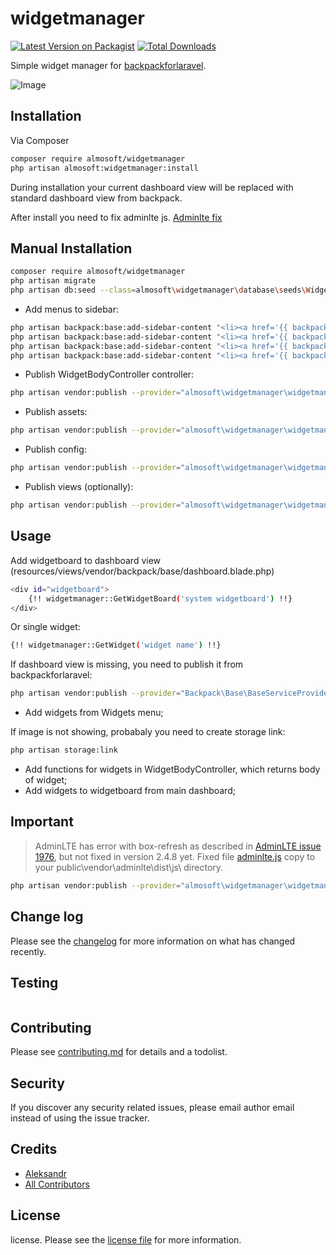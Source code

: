 # widgetmanager

[![Latest Version on Packagist][ico-version]][link-packagist]
[![Total Downloads][ico-downloads]][link-downloads]

Simple widget manager for [backpackforlaravel][link-backpackforlaravel]. 

![Image](https://github.com/Aleksandr1705/widgetmanager/releases/download/v1.0.21/widgetmanager.PNG)

## Installation

Via Composer

``` bash
composer require almosoft/widgetmanager
php artisan almosoft:widgetmanager:install
```
During installation your current dashboard view will be replaced with standard dashboard view from backpack. 

After install you need to fix adminlte js. [Adminlte fix](#important)

## Manual Installation
``` bash
composer require almosoft/widgetmanager
php artisan migrate
php artisan db:seed --class=almosoft\widgetmanager\database\seeds\WidgetLayoutsSeeder
```
* Add menus to sidebar:
``` bash
php artisan backpack:base:add-sidebar-content "<li><a href='{{ backpack_url('widget') }}'><i class='fa fa-square-o'></i> <span>Widgets</span></a></li>"
php artisan backpack:base:add-sidebar-content "<li><a href='{{ backpack_url('widgetlayout') }}'><i class='fa fa-square-o'></i> <span>Widgetboard Layouts</span></a></li>"
php artisan backpack:base:add-sidebar-content "<li><a href='{{ backpack_url('widgetboard') }}'><i class='fa fa-square-o'></i> <span>Widgetboards</span></a></li>"
php artisan backpack:base:add-sidebar-content "<li><a href='{{ backpack_url('widgetboardwidget') }}'><i class='fa fa-square-o'></i> <span>Widgetboard-widgets</span></a></li>"
```

* Publish WidgetBodyController controller:
``` bash
php artisan vendor:publish --provider="almosoft\widgetmanager\widgetmanagerServiceProvider" --tag="widgetmanager.widgetbodycontroller"
```

* Publish assets:
``` bash
php artisan vendor:publish --provider="almosoft\widgetmanager\widgetmanagerServiceProvider" --tag="widgetmanager.assets"
```

* Publish config:
``` bash
php artisan vendor:publish --provider="almosoft\widgetmanager\widgetmanagerServiceProvider" --tag="widgetmanager.config"
```

* Publish views (optionally):
``` bash
php artisan vendor:publish --provider="almosoft\widgetmanager\widgetmanagerServiceProvider" --tag="widgetmanager.views"
```

## Usage

Add widgetboard to dashboard view (resources/views/vendor/backpack/base/dashboard.blade.php)

``` bash
<div id="widgetboard">
    {!! widgetmanager::GetWidgetBoard('system widgetboard') !!}
</div>
```

Or single widget:
``` bash
{!! widgetmanager::GetWidget('widget name') !!}
```

If dashboard view is missing, you need to publish it from backpackforlaravel:
``` bash
php artisan vendor:publish --provider="Backpack\Base\BaseServiceProvider" --tag="views"
```



* Add widgets from Widgets menu;

If image is not showing, probabaly you need to create storage link:
``` bash
php artisan storage:link
```

* Add functions for widgets in WidgetBodyController, which returns body of widget;
* Add widgets to widgetboard from main dashboard;

## Important

> AdminLTE has error with box-refresh as described in [AdminLTE issue 1976](https://github.com/almasaeed2010/AdminLTE/issues/1976),
> but not fixed in version 2.4.8 yet. 
> Fixed file [adminlte.js](https://github.com/Aleksandr1705/widgetmanager/blob/master/src/public/vendor/adminlte/dist/js/adminlte.js) 
> copy to your public\vendor\adminlte\dist\js\ directory.
``` bash
php artisan vendor:publish --provider="almosoft\widgetmanager\widgetmanagerServiceProvider" --tag="widgetmanager.adminltefix" --force
```

## Change log

Please see the [changelog](changelog.md) for more information on what has changed recently.

## Testing

``` bash

```

## Contributing

Please see [contributing.md](contributing.md) for details and a todolist.

## Security

If you discover any security related issues, please email author email instead of using the issue tracker.

## Credits

- [Aleksandr][link-author]
- [All Contributors][link-contributors]

## License

license. Please see the [license file](license.md) for more information.

[ico-version]: https://img.shields.io/packagist/v/almosoft/widgetmanager.svg?style=flat-square
[ico-downloads]: https://img.shields.io/packagist/dt/almosoft/widgetmanager.svg?style=flat-square
[ico-travis]: https://img.shields.io/travis/almosoft/widgetmanager/master.svg?style=flat-square
[ico-styleci]: https://styleci.io/repos/12345678/shield

[link-packagist]: https://packagist.org/packages/almosoft/widgetmanager
[link-downloads]: https://packagist.org/packages/almosoft/widgetmanager
[link-travis]: https://travis-ci.org/almosoft/widgetmanager
[link-styleci]: https://styleci.io/repos/12345678
[link-author]: https://github.com/Aleksandr1705
[link-contributors]: ../../contributors

[link-backpackforlaravel]: https://backpackforlaravel.com

